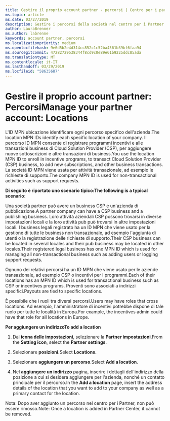 ```yaml
---
title: Gestire il proprio account partner - percorsi | Centro per i partner
ms.topic: article
ms.date: 03/27/2019
description: Gestire i percorsi della società nel centro per i Partner
author: LauraBrenner
ms.author: labrenne
keywords: account partner, percorsi
ms.localizationpriority: medium
ms.openlocfilehash: 9e6d5b2e4d314cc852c1c52ba4561b39bf6faa94
ms.sourcegitcommit: 47282729538344f8cd9c0e89e61b9225ddc85ada
ms.translationtype: MT
ms.contentlocale: it-IT
ms.lasthandoff: 03/29/2019
ms.locfileid: "58635687"
---
```

# <a name="manage-your-partner-account-locations"></a><span data-ttu-id="8da0f-104">Gestire il proprio account partner: Percorsi</span><span class="sxs-lookup"><span data-stu-id="8da0f-104">Manage your partner account: Locations</span></span>

<span data-ttu-id="8da0f-105">L'ID MPN ubicazione identificare ogni percorso specifico dell'azienda.</span><span class="sxs-lookup"><span data-stu-id="8da0f-105">The location MPN IDs identify each specific location of your company.</span></span> <span data-ttu-id="8da0f-106">Il percorso ID MPN consente di registrare programmi incentivi e alle transazioni business di Cloud Solution Provider (CSP), per aggiungere nuove sottoscrizioni e altre transazioni di business.</span><span class="sxs-lookup"><span data-stu-id="8da0f-106">You use the location MPN ID to enroll in incentive programs, to transact Cloud Solution Provider (CSP) business, to add new subscriptions, and other business transactions.</span></span> <span data-ttu-id="8da0f-107">La società ID MPN viene usata per attività transazionale, ad esempio le richieste di supporto.</span><span class="sxs-lookup"><span data-stu-id="8da0f-107">The company MPN ID is used for non-transactional activities such as support requests.</span></span>

<span data-ttu-id="8da0f-108">**Di seguito è riportato uno scenario tipico:**</span><span class="sxs-lookup"><span data-stu-id="8da0f-108">**The following is a typical scenario:**</span></span> 

<span data-ttu-id="8da0f-109">Una società partner può avere un business CSP e un'azienda di pubblicazione.</span><span class="sxs-lookup"><span data-stu-id="8da0f-109">A partner company can have a CSP business and a publishing business.</span></span> <span data-ttu-id="8da0f-110">Loro attività aziendali CSP possono trovarsi in diverse impostazioni locali e la loro attività pub può trovarsi in altre impostazioni locali. I business legali registrato ha un ID MPN che viene usato per la gestione di tutte le business non transazionale, ad esempio l'aggiunta di utenti o la registrazione delle richieste di supporto.</span><span class="sxs-lookup"><span data-stu-id="8da0f-110">Their CSP business can be located in several locales and their pub business may be located in other locales.Their registered legal business has one MPN ID which is used for managing all non-transactional business such as adding users or logging support requests.</span></span> 

<span data-ttu-id="8da0f-111">Ognuno dei relativi percorsi ha un ID MPN che viene usato per le aziende transazionale, ad esempio CSP o incentivi per i programmi.</span><span class="sxs-lookup"><span data-stu-id="8da0f-111">Each of their locations has an MPN ID which is used for transactional business such as CSP or incentives programs.</span></span> <span data-ttu-id="8da0f-112">Proventi sono associati a indirizzi specifici.</span><span class="sxs-lookup"><span data-stu-id="8da0f-112">Payouts are tied to specific locations.</span></span>

<span data-ttu-id="8da0f-113">È possibile che i ruoli tra diversi percorsi.</span><span class="sxs-lookup"><span data-stu-id="8da0f-113">Users may have roles that cross locations.</span></span> <span data-ttu-id="8da0f-114">Ad esempio, l'amministratore di incentivi potrebbe dispone di tale ruolo per tutte le località in Europa.</span><span class="sxs-lookup"><span data-stu-id="8da0f-114">For example, the incentives admin could have that role for all locations in Europe.</span></span>

<span data-ttu-id="8da0f-115">**Per aggiungere un indirizzo**</span><span class="sxs-lookup"><span data-stu-id="8da0f-115">**To add a location**</span></span>

1. <span data-ttu-id="8da0f-116">Dal **icona delle impostazioni**, selezionare la **Partner impostazioni**.</span><span class="sxs-lookup"><span data-stu-id="8da0f-116">From the **Setting icon**, select the **Partner settings**.</span></span> 

2. <span data-ttu-id="8da0f-117">Selezionare **posizioni.**</span><span class="sxs-lookup"><span data-stu-id="8da0f-117">Select **Locations.**</span></span>

3. <span data-ttu-id="8da0f-118">Selezionare **aggiungere un percorso**.</span><span class="sxs-lookup"><span data-stu-id="8da0f-118">Select **Add a location**.</span></span>  

4. <span data-ttu-id="8da0f-119">Nel **aggiungere un indirizzo** pagina, inserire i dettagli dell'indirizzo della posizione a cui si desidera aggiungere per l'azienda, nonché un contatto principale per il percorso.</span><span class="sxs-lookup"><span data-stu-id="8da0f-119">In the **Add a location** page, insert the address details of the location that you want to add to your company as well as a primary contact for the location.</span></span>

<span data-ttu-id="8da0f-120">Nota: Dopo aver aggiunto un percorso nel centro per i Partner, non può essere rimosso.</span><span class="sxs-lookup"><span data-stu-id="8da0f-120">Note: Once a location is added in Partner Center, it cannot be removed.</span></span>

